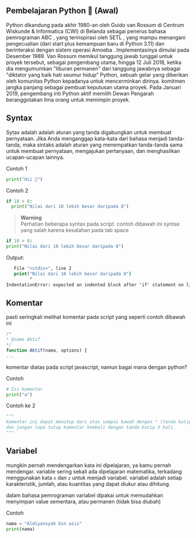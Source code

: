 ## Pembelajaran Python 🐍 (Awal)

Python dikandung pada akhir 1980-an oleh Guido van Rossum di Centrum Wiskunde & Informatica (CWI) di Belanda sebagai penerus bahasa pemrograman ABC , yang terinspirasi oleh SETL , yang mampu menangani pengecualian (dari start plus kemampuan baru di Python 3.11) dan berinteraksi dengan sistem operasi Amoeba . Implementasinya dimulai pada Desember 1989. Van Rossum memikul tanggung jawab tunggal untuk proyek tersebut, sebagai pengembang utama, hingga 12 Juli 2018, ketika dia mengumumkan "liburan permanen" dari tanggung jawabnya sebagai "diktator yang baik hati seumur hidup" Python, sebuah gelar yang diberikan oleh komunitas Python kepadanya untuk mencerminkan dirinya. komitmen jangka panjang sebagai pembuat keputusan utama proyek. Pada Januari 2019, pengembang inti Python aktif memilih Dewan Pengarah beranggotakan lima orang untuk memimpin proyek.

## Syntax
Sytax adalah adalah aturan yang tanda digabungkan untuk membuat pernyataan. Jika Anda menganggap kata-kata dari bahasa menjadi tanda-tanda, maka sintaks adalah aturan yang menempatkan tanda-tanda sama untuk membuat pernyataan, mengajukan pertanyaan, dan menghasilkan ucapan-ucapan lainnya.

Contoh 1
```py
print("Hii 👋")
```
Contoh 2
```py
if 10 > 8:
  print("Nilai dari 10 lebih besar daripada 8")
```
> **Warning** <br/>
> Perhatian beberapa syntax pada script. contoh dibawah ini syntax yang salah karena kesalahan pada tab space
```py
if 10 > 8:
print("Nilai dari 10 lebih besar daripada 8")
```
Output:
```cmd
   File "<stdin>", line 2
   print("Nilai dari 10 lebih besar daripada 8")
         ^
IndentationError: expected an indented block after 'if' statement on line 1
```

## Komentar
pasti seringkali melihat komentar pada script yang seperti contoh dibawah ini
```js
/*
* @name Aktif
*/
function Aktif(nama, options) {
...
```
komentar diatas pada script javascript, namun bagai mana dengan python?

Contoh
```py
# Isi komentar
print("a")
```
Contoh ke 2
```py
"""
Komentar ini dapat menutup dari atas sampai bawah dengan " (tanda kutip tiga kali).
dan jangan lupa tutup komentar kembali dengan tanda kutip 3 kali
"""
```

## Variabel
mungkin pernah mendengarkan kata ini dipelajaran, ya kamu pernah mendengar.
variable sering sekali ada dipelajaran matematika, terkadang menggunakan kata `x` dan `z` untuk menjadi variabel.
variabel adalah setiap karakteristik, jumlah, atau kuantitas yang dapat diukur atau dihitung.

dalam bahasa pemrograman variabel dipakai untuk memudahkan menyimpan value sementara, atau permanen (tidak bisa diubah)

Contoh
```py
nama = "Aldiyansyah bin aziz"
print(nama)
```
